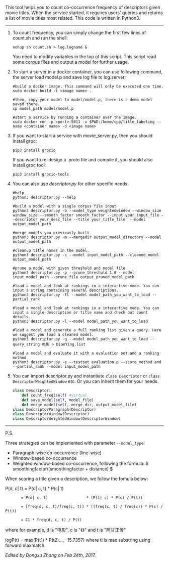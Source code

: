 
This tool helps you to count co-occurrence frequency of descriptors given movie titles.
When the service started, it requires users' queries and returns a list of movie titles most related.
This code is written in Python3.

----

1. To count frequency, you can simply change the first few lines of count.sh and run the shell:

   ```shell
   nohup sh count.sh > log.logname &
   ```
   You need to modify variables in the top of this script. 
   This script read some corpus files and output a model for further usage.
   
2. To start a server in a docker container, you can use following command, the server load model.p and save log file to log.server:
   ```shell
   #build a docker image. This command will only be executed one time. 
   sudo docker build -t <image name> .

   #then, copy your model to model/model.p, there is a demo model saved there.
   cp model_path model/model.p
    
   #start a service by running a container over the image.
   sudo docker run -p <port>:5011 -v $PWD:/home/cpp/title_labeling --name <container name> -d <image name>
   ```
3. If you want to start a service with movie_server.py, then you should install grpc: 
   ```shell
   pip3 install grpcio
   ```
   
   If you want to re-design a .proto file and compile it, you should also install grpc tool:
   ```shell
   pip3 install grpcio-tools
   ```
4. You can also use *descriptor.py* for other specific needs:

   ```shell
   #help
   python3 descriptor.py --help

   #build a model with a single corpus file input
   python3 descriptor.py -b --model_type weightedwindow --window_size window_size --smooth_factor smooth_factor --input your_input_file --descriptor your_desc_file --title your_title_file  --model output_model_path
   
   #merge models you previously built
   python3 descriptor.py -m --mergedir output_model_directory --model output_model_path 

   #cleanup title names in the model.
   python3 descriptor.py -c --model input_model_path --cleaned_model output_model_path

   #prune a model with given threshold and model file
   python3 descriptor.py -p --prune_threshold 1.0 --model input_model_path --prune_file output_pruned_model_path
   
   #load a model and look at rankings in a interactive mode. You can input a string containing several descriptions.
   python3 descriptor.py -fl --model model_path_you_want_to_load --partial_rank

   #load a model and look at rankings in a interactive mode. You can input a single description or title name and check out count details.
   python3 descriptor.py -l --model model_path_you_want_to_load 

   #load a model and generate a full ranking list given a query. Here we suggest you load a cleaned model.
   python3 descriptor.py -q --model model_path_you_want_to_load --query_string 电影 > DianYing.list 

   #load a model and evaluate it with a evaluation set and a ranking method
   python3 descriptor.py -e --testset evaluation.p --score_method and --partial_rank --model input_model_path
   ```

5. You can import descriptor.py and instantiate `class Descriptor` or `class DescriptorWeightedWindow`  etc. Or you can inherit them for your needs.

   ```python
   class Descriptor:
       def count_freq(self) #virtual
       def save_model(self, model_file)
       def merge_model(self, merge_dir, output_model_file)
   class DescriptorParagraph(Descriptor)
   class DescriptorWindow(Descriptor)
   class DescriptorWeightedWindow(DescriptorWindow)
   ```
----

P.S. 

Three strategies can be implemented with parameter `--model_type`: 
* Paragraph-wise co-occurrence (line-wise)
* Window-based co-occurrence
* Weighted window-based co-occurrence, following the formula: $ smoothingfactor/(smoothingfactor + distance) $

When scoring a title given a description, we follow the fomula below:

P(d, c| t) = P(d| c, t)                 * P(c| t) 

           = P(d| c, t)                 * (P(t| c) * P(c) / P(t))

           = [freq(d, c, t)/freq(c, t)] * ((freq(c, t) / freq(c)) * P(c) / P(t))

           = C1 * freq(d, c, t) / P(t)

where for example, d is "电影", c is "《》" and t is "阿甘正传"

logP(t) = max(P(t1) * P(t2)..., -15.7357) where ti is max substring using forward maxmatch. 

*Edited by Dongxu Zhang on Feb 24th, 2017.*
   ​
